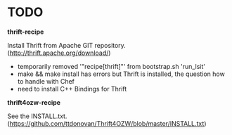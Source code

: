 # TODO

**thrift-recipe**

Install Thrift from Apache GIT repository. (http://thrift.apache.org/download/)

* temporarily removed '"recipe[thrift]"' from bootstrap.sh 'run_lsit'
* make && make install has errors but Thrift is installed,
  the question how to handle with Chef
* need to install C++ Bindings for Thrift

**thrift4ozw-recipe**

See the INSTALL.txt.
(https://github.com/ttdonovan/Thrift4OZW/blob/master/INSTALL.txt)
